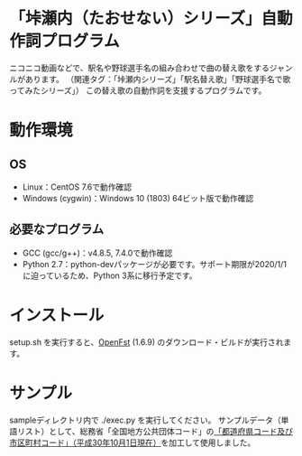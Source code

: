 # 「垰瀬内（たおせない）シリーズ」自動作詞プログラム
ニコニコ動画などで、駅名や野球選手名の組み合わせで曲の替え歌をするジャンルがあります。
（関連タグ：「垰瀬内シリーズ」「駅名替え歌」「野球選手名で歌ってみたシリーズ」）
この替え歌の自動作詞を支援するプログラムです。

# 動作環境
## OS
- Linux：CentOS 7.6で動作確認
- Windows (cygwin)：Windows 10 (1803) 64ビット版で動作確認

## 必要なプログラム
- GCC (gcc/g++)：v4.8.5, 7.4.0で動作確認
- Python 2.7：python-devパッケージが必要です。サポート期限が2020/1/1に迫っているため、Python 3系に移行予定です。

# インストール
setup.sh を実行すると、[OpenFst](http://www.openfst.org/) (1.6.9) のダウンロード・ビルドが実行されます。

# サンプル
sampleディレクトリ内で ./exec.py を実行してください。
サンプルデータ（単語リスト）として、総務省「全国地方公共団体コード」の[「都道府県コード及び市区町村コード」（平成30年10月1日現在）](http://www.soumu.go.jp/denshijiti/code.html)を加工して使用しました。
